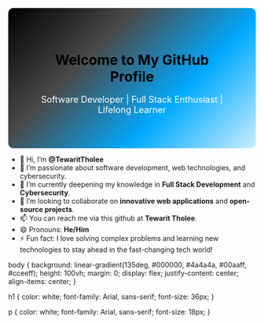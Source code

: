 <!---
TewaritTholee/TewaritTholee is a ✨ special ✨ repository because its `README.md` (this file) appears on your GitHub profile.
You can click the Preview link to take a look at your changes.
--->

<div align="center" style="background: linear-gradient(135deg, #000000, #4a4a4a, #00aaff, #cceeff); padding: 50px; border-radius: 10px;">
  <h1 style="color: black;">Welcome to My GitHub Profile</h1>
  <p style="color: white; font-size: 18px;">Software Developer | Full Stack Enthusiast | Lifelong Learner</p>
</div>

- 👋 Hi, I’m **@TewaritTholee**
- 👀 I’m passionate about software development, web technologies, and cybersecurity.
- 🌱 I’m currently deepening my knowledge in **Full Stack Development** and **Cybersecurity**.
- 💞️ I’m looking to collaborate on **innovative web applications** and **open-source projects**.
- 📫 You can reach me via this github at **Tewarit Tholee**.
- 😄 Pronouns: **He/Him**
- ⚡ Fun fact: I love solving complex problems and learning new technologies to stay ahead in the fast-changing tech world!

body {
  background: linear-gradient(135deg, #000000, #4a4a4a, #00aaff, #cceeff);
  height: 100vh;
  margin: 0;
  display: flex;
  justify-content: center;
  align-items: center;
}

h1 {
  color: white;
  font-family: Arial, sans-serif;
  font-size: 36px;
}

p {
  color: white;
  font-family: Arial, sans-serif;
  font-size: 18px;
}




